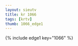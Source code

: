 ```yaml
--- 
layout: sieutv
title: kr 1066
tags: [krtv]
thumb: 1066_edge1
---
```

{% include edge1 key="1066" %} 
